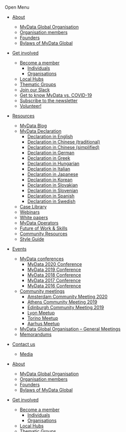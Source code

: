  [![Facebook](data:image/svg+xml,%3Csvg%20xmlns='http://www.w3.org/2000/svg'%20viewBox='0%200%2032%2032'%3E%3C/svg%3E)](https://www.facebook.com/mydataorg/) 

 [![Linkedin](data:image/svg+xml,%3Csvg%20xmlns='http://www.w3.org/2000/svg'%20viewBox='0%200%2032%2032'%3E%3C/svg%3E)](https://www.linkedin.com/organization/16177953) 

 [![Twitter](data:image/svg+xml,%3Csvg%20xmlns='http://www.w3.org/2000/svg'%20viewBox='0%200%2032%2032'%3E%3C/svg%3E)](http://twitter.com/mydataorg) 

 [![Youtube](data:image/svg+xml,%3Csvg%20xmlns='http://www.w3.org/2000/svg'%20viewBox='0%200%2032%2032'%3E%3C/svg%3E)](https://www.youtube.com/channel/UCjBkx-XKa1gOr71fyCrJPfg) 

 [![](data:image/svg+xml,%3Csvg%20xmlns='http://www.w3.org/2000/svg'%20viewBox='0%200%20150%20150'%3E%3C/svg%3E)](https://mydata.org/) 

Open Menu

*   [About](https://mydata.org/about/)
    *   [MyData Global Organisation](https://mydata.org/about/organisation/)
    *   [Organisation members](https://mydata.org/organisation-members/)
    *   [Founders](https://mydata.org/founders/)
    *   [Bylaws of MyData Global](https://mydata.org/bylaws/)
*   [Get involved](https://mydata.org/get-involved/)
    *   [Become a member](https://mydata.org/join/)
        *   [Individuals](https://mydata.org/join-1/individuals/)
        *   [Organisations](https://mydata.org/organisations/)
    *   [Local Hubs](https://mydata.org/hubs/)
    *   [Thematic Groups](https://mydata.org/groups/)
    *   [Join our Slack](https://mydata.org/slack/)
    *   [Get to know MyData vs. COVID-19](https://mydata.org/covid-19/)
    *   [Subscribe to the newsletter](https://mydata.org/global-newsletter/)
    *   [Volunteer!](https://mydata.org/volunteer/)
*   [Resources](https://mydata.org/resources/)
    *   [MyData Blog](https://mydata.org/blog/)
    *   [MyData Declaration](https://mydata.org/declaration/)
        *   [Declaration in English](https://mydata.org/declaration/)
        *   [Declaration in Chinese (traditional)](https://mydata.org/declaration/chinese/)
        *   [Declaration in Chinese (simplified)](https://mydata.org/declaration/chinese-cn/)
        *   [Declaration in German](https://mydata.org/declaration/german/)
        *   [Declaration in Greek](https://mydata.org/declaration/greek/)
        *   [Declaration in Hungarian](https://mydata.org/declaration/hungarian/)
        *   [Declaration in Italian](https://mydata.org/declaration/italian/)
        *   [Declaration in Japanese](https://mydata.org/declaration/japanese/)
        *   [Declaration in Korean](https://mydata.org/declaration/korean/)
        *   [Declaration in Slovakian](https://mydata.org/declaration/slovakian/)
        *   [Declaration in Slovenian](https://mydata.org/declaration/slovenian/)
        *   [Declaration in Spanish](https://mydata.org/declaration/spanish/)
        *   [Declaration in Swedish](https://mydata.org/declaration/swedish/)
    *   [Case Library](https://mydata.org/cases/)
    *   [Webinars](https://mydata.org/webinars/)
    *   [White papers](https://mydata.org/papers/)
    *   [MyData Operators](https://mydata.org/mydata-operators/)
    *   [Future of Work & Skills](https://mydata.org/skillsdata/)
    *   [Community Resources](https://mydata.org/community-resources/)
    *   [Style Guide](https://mydata.org/style-guide/)
*   [Events](https://mydata.org/events/)
    *   [MyData conferences](https://mydata.org/mydata-conferences/)
        *   [MyData 2020 Conference](https://online2020.mydata.org/)
        *   [MyData 2019 Conference](https://mydata2019.org/)
        *   [MyData 2018 Conference](http://mydata2018.org/)
        *   [MyData 2017 Conference](https://mydata2017.org/)
        *   [MyData 2016 Conference](http://mydata2016.org/)
    *   [Community meetings](https://mydata.org/community-meetups/)
        *   [Amsterdam Community Meeting 2020](https://mydata.org/online-community-meeting-19-20-march/)
        *   [Athens Community Meeting 2019](https://mydata.org/athens-community-meeting/)
        *   [Edinburgh Community Meeting 2019](https://mydata.org/edinburgh-meeting/)
        *   [Lyon Meetup](https://mydata.org/lyon/)
        *   [Torino Meetup](https://mydata.org/torino/)
        *   [Aarhus Meetup](https://mydata.org/aarhus/)
    *   [MyData Global Organisation – General Meetings](https://mydata.org/general-meeting/)
    *   [Memorandums](https://mydata.org/events/memorandums/)
*   [Contact us](https://mydata.org/contact/)
    *   [Media](https://mydata.org/contact/media/)

*   [About](https://mydata.org/about/)
    *   [MyData Global Organisation](https://mydata.org/about/organisation/)
    *   [Organisation members](https://mydata.org/organisation-members/)
    *   [Founders](https://mydata.org/founders/)
    *   [Bylaws of MyData Global](https://mydata.org/bylaws/)
*   [Get involved](https://mydata.org/get-involved/)
    *   [Become a member](https://mydata.org/join/)
        *   [Individuals](https://mydata.org/join-1/individuals/)
        *   [Organisations](https://mydata.org/organisations/)
    *   [Local Hubs](https://mydata.org/hubs/)
    *   [Thematic Groups](https://mydata.org/groups/)
    *   [Join our Slack](https://mydata.org/slack/)
    *   [Get to know MyData vs. COVID-19](https://mydata.org/covid-19/)
    *   [Subscribe to the newsletter](https://mydata.org/global-newsletter/)
    *   [Volunteer!](https://mydata.org/volunteer/)
*   [Resources](https://mydata.org/resources/)
    *   [MyData Blog](https://mydata.org/blog/)
    *   [MyData Declaration](https://mydata.org/declaration/)
        *   [Declaration in English](https://mydata.org/declaration/)
        *   [Declaration in Chinese (traditional)](https://mydata.org/declaration/chinese/)
        *   [Declaration in Chinese (simplified)](https://mydata.org/declaration/chinese-cn/)
        *   [Declaration in German](https://mydata.org/declaration/german/)
        *   [Declaration in Greek](https://mydata.org/declaration/greek/)
        *   [Declaration in Hungarian](https://mydata.org/declaration/hungarian/)
        *   [Declaration in Italian](https://mydata.org/declaration/italian/)
        *   [Declaration in Japanese](https://mydata.org/declaration/japanese/)
        *   [Declaration in Korean](https://mydata.org/declaration/korean/)
        *   [Declaration in Slovakian](https://mydata.org/declaration/slovakian/)
        *   [Declaration in Slovenian](https://mydata.org/declaration/slovenian/)
        *   [Declaration in Spanish](https://mydata.org/declaration/spanish/)
        *   [Declaration in Swedish](https://mydata.org/declaration/swedish/)
    *   [Case Library](https://mydata.org/cases/)
    *   [Webinars](https://mydata.org/webinars/)
    *   [White papers](https://mydata.org/papers/)
    *   [MyData Operators](https://mydata.org/mydata-operators/)
    *   [Future of Work & Skills](https://mydata.org/skillsdata/)
    *   [Community Resources](https://mydata.org/community-resources/)
    *   [Style Guide](https://mydata.org/style-guide/)
*   [Events](https://mydata.org/events/)
    *   [MyData conferences](https://mydata.org/mydata-conferences/)
        *   [MyData 2020 Conference](https://online2020.mydata.org/)
        *   [MyData 2019 Conference](https://mydata2019.org/)
        *   [MyData 2018 Conference](http://mydata2018.org/)
        *   [MyData 2017 Conference](https://mydata2017.org/)
        *   [MyData 2016 Conference](http://mydata2016.org/)
    *   [Community meetings](https://mydata.org/community-meetups/)
        *   [Amsterdam Community Meeting 2020](https://mydata.org/online-community-meeting-19-20-march/)
        *   [Athens Community Meeting 2019](https://mydata.org/athens-community-meeting/)
        *   [Edinburgh Community Meeting 2019](https://mydata.org/edinburgh-meeting/)
        *   [Lyon Meetup](https://mydata.org/lyon/)
        *   [Torino Meetup](https://mydata.org/torino/)
        *   [Aarhus Meetup](https://mydata.org/aarhus/)
    *   [MyData Global Organisation – General Meetings](https://mydata.org/general-meeting/)
    *   [Memorandums](https://mydata.org/events/memorandums/)
*   [Contact us](https://mydata.org/contact/)
    *   [Media](https://mydata.org/contact/media/)

|

Privacy Policy
==============

Last updated 6 March 2020

> We appreciate the trust you place in us when sharing your personal data. The security of that data is very important to us. Here we will explain how we collect, use, and protect your personal data. We will also explain what rights you have with regards to your personal data and how you can exercise those rights.
> 
> #### You can see the list of our register descriptions here
> 
> *   [Register description for MyData Confernces participants](https://mydata.org/privacy-policy/_wp_link_placeholder)
> *   [Register description for MyData Global marketing and communications registry](https://mydata.org/register-description-for-marketing-communications/)
> *   [Register description for MyData Global community surveys](https://mydata.org/register-description-for-mydata-global-community-surveys/)
> *   [Register description for Call for Proposals for various MyData events](https://mydata.org/register-description-for-call-for-proposals/)
> *   [Register description for MyData Events programme team signup](https://mydata.org/register-description-for-mydata-events-programme-team-signup/)
> *   [Register description for Invoice request form](https://mydata.org/register-description-for-invoice-request-form/)
> *   [Register description for Membership Applications](https://mydata.org/register-description-for-the-membership-application-form/)
> *   [Register description for Membership fee payments form](https://mydata.org/register-description-for-membership-fee-payments-form/)
> *   [Register description for MyData Community Meetings registrations](https://mydata.org/community-meeting-registration-form-register-description/)
> *   [Register description for General Meeting sign up form](https://mydata.org/register-description-for-general-meeting-sign-up-form/)
> *   [Register description for the MyData Local Hubs and Thematic Groups](https://mydata.org/register-description-for-hubs-and-groups/)
> *   [Register description for Founding Meeting sign up form](https://mydata.org/register-description-for-founding-meeting-sign-up-form/)

### 1\. Who we are

MyData Global is an international nonprofit, whose mission is to empower individuals by improving their right to self-determination regarding their personal data. 

Our office address is:  
MyData Global ry  
Maria 01  
Lapinlahdenkatu 16  
00180 Helsinki  
Finland

### 2\. Websites within scope

The following websites are within scope for this privacy notice:

*   MyData Global organisation: [mydata.org](https://mydata.org/)
*   MyData Online 2020 Conference: [online2020.mydata.org](https://online2020.mydata.org/)
*   MyData 2019 Conference: [mydata2019.org](https://mydata2019.org/)
*   MyData 2018 Conference: [mydata2018.org](https://mydata2018.org/)
*   MyData 2017 Conference: [mydata2017.org](https://mydata2017.org/)
*   MyData 2016 Conference: [mydata2016.org](https://mydata2016.org/)

We consider these websites to be EU-based websites; see section 4 below for more information on non-EU data storage.

### 3\. Collection of personal data

We collect personal data from you for one or more of the following purposes:

*   To provide you with information that you have requested (such as conference updates through our newsletter);
*   To initiate and complete commercial transactions with you, or the entity that you represent, for the purchase of products and/or services (such as conference passes);
*   To fulfil a contract that we have entered into with you or with the entity that you represent (such as partnership agreements);
*   To manage any communication between you and us (such as replying to contact form submissions).

### 4\. Storage of personal data

MyData Global ry is an EU-domiciled organisation whose primary offices are in Finland. Personal data may be nevertheless transferred outside the European Union or the European Economic Area.

*   Our websites are hosted in the EU. In addition to our EU-based staff, they may be accessed by staff and/or volunteers based outside of the EU if deemed necessary.
*   We use [G Suite](https://gsuite.google.com/) for our main operations: Drive for file storage; Docs, Sheets and Slides for productivity and collaboration; Calendar for calendaring; Gmail with a custom email addresses at a mydata.org domain for communications, and an Admin panel for managing users and the services.
*   Our payment processors and banking arrangements are provided by [Holvi,](https://www.holvi.com/) [Stripe](https://stripe.com/en) and [Transferwise](https://transferwise.com/).
*   Individual register descriptions define how we collect, store and/or process personal information
*   Data is stored for the minimum time necessary and at most, for 1 (one) year from last interaction with the collected data

### 5\. Lawful basis for the processing of personal data

Our organisation’s infrastructure means that all personal data is processed on common platforms. We have processes in place to make sure that only those people related to the organisation (staff, board, steering group), who need to access your data can do so. By default, only the organisations’ staff have access to all collected personal data and others, such as board and steering group members, as well as our volunteers, are granted access on an as-needed basis.  
Some data may be shared with third parties and, where this happens, this is always indicated in the relevant registry description.

Before we ask for your data, we always apply the following tests to determine whether it is appropriate:

*   Purpose test – why are we collecting this data?
*   Necessity test – is it essential that we collect this data?

We collect the following types of personal information on the legal grounds of legitimate interests, contractual performance, and/or consent where applicable:

#### Click to see the list

*   Name
*   Email
*   City, country, and/or continent of residence
*   Gender
*   Phone number
*   Twitter ID
*   Linkedin ID
*   Facebook ID
*   Address
*   Job title
*   Date of Birth
*   T-shirt size
*   Dietary information
*   Photo
*   Billing details

### 6\. Your rights as a data subject

As a data subject whose personal information we hold, you have certain rights. If you wish to exercise any of these rights, please email datarequest(at)mydata.org or use the information supplied in the Contact us section on our website. In order to process your request, we will need to verify your identity.

Your rights are as follows _(click on the + sign to read more):_

#### The right to be informed

As a data controller, we are obliged to provide clear and transparent information about our data processing activities. This is provided by this privacy notice and any related communications we may send you.

#### The right of access

You may request a copy of the personal data we hold about you free of charge. Once we have verified your identity and, if relevant, the authority of any third-party requester, we will provide access to the personal data we hold about you as well as the following information:

*   Why we have your data
*   What types of data we have
*   Who can access your data
*   For how long we foresee storing this data

If there are exceptional circumstances that mean we can refuse to provide the information, we will explain them. Otherwise, we will comply with all data requests. If answering requests is likely to require additional time, we will inform you.

#### The right to rectification

When you believe we hold inaccurate or incomplete personal information about you, you may exercise your right to correct or complete this data. This may be used with the right to restrict processing to make sure that incorrect/incomplete information is not processed until it is corrected.

#### The right to erasure (the ‘right to be forgotten’)

Where no overriding legal basis or legitimate reason continues to exist for processing personal data, you may request that we delete the personal data. We will take all reasonable steps to ensure erasure.

#### The right to restrict processing

You may ask us to stop processing your personal data. We will still hold the data, but will not process it any further. This right is an alternative to the right to erasure. If one of the following conditions applies you may exercise the right to restrict processing:

*   The accuracy of the personal data is contested
*   Processing of the personal data is unlawful
*   We no longer need the personal data for processing but the personal data is required for part of a legal process
*   The right to object has been exercised and processing is restricted pending a decision on the status of the processing

#### The right to data portability

You may request your set of personal data for yourself or to be transferred to another controller or processor, provided in a commonly used and machine-readable format.

#### The right to object

You have the right to object to our processing of your data where

*   Processing is based on legitimate interest;
*   Processing is for the purpose of direct marketing; or
*   Processing is for the purposes of scientific or historical research.

### 7\. Security measures

We have what we believe are appropriate security controls in place to protect personal data. Risk assessment, including assessing risks to the rights and freedoms of data subjects, is at the heart of our project. We do not, however, have any control over what happens between your device and the boundary of our information infrastructure. You should be aware of the many information security risks that exist and take appropriate steps to safeguard your own information. We accept no liability in respect of breaches that occur beyond our sphere of control.

### 8\. Complaints

Should you wish to discuss a complaint, please feel free to contact us using the details provided above. All complaints will be treated in a confidential manner.

Should you feel unsatisfied with our handling of your data, or about any complaint that you have made to us about our handling of your data, you are entitled to escalate your complaint to a supervisory authority within the European Union.

### 9\. Contact us

Any comments, questions or suggestions about this privacy notice or our handling of your personal data should be emailed to hello(at)mydata.org

Alternatively, you can contact us at our office using the following postal address:

Data Protection Officer  
MyData Global ry  
Maria 01  
Lapinlahdenkatu 16  
00180 Helsinki  
Finland

### Update notice

**We’ve made some changes to our privacy policy and registry descriptions.** **The changes were made Friday 6 March 2020.**

Here’s a short summary of them:

Mainly we’ve simplified the language, clarified some points and removed parts that were redundant. Of important note is the inclusion of an explicit mention of the fact that we use Google services for a) our email messaging (G Suite) and b) file hosting (Google Drive). We manage our membership registry and contact details of partners, collaborators, and community in the services [Airtable](https://airtable.com/privacy_previous) and [Pipedrive](https://www.pipedrive.com/en/privacy). Please follow the links provided to their privacy policies.

The basis of MyData Global’s online activity is to respect user’s privacy and we don’t gather any unnecessary personal data.

We may change the Privacy Policy and registry descriptions from time to time in order to be always up-to-date and compliant with the GDPR. We will take the appropriate measures to inform you of changes in a manner consistent with the significance of the changes we make. 

You can see when the Privacy Policy was last updated by checking the “last updated” date displayed at the top of the page.  
  
Please contact [hello@mydata.org](mailto:hello@mydata.org) with any questions you might have. Also if you notice any mistakes or unclarities, please reach out. We always seek out to improve our activity!

### MyData

[The core idea is that we, you and I, should have an easy way to see where data about us goes, specify who can use it, and alter these decisions over time.](https://mydata.org/mydata-101/)

### Declaration

[English](https://mydata.org/declaration)  
[Chinese (traditional)](https://mydata.org/declaration/chinese/)  
[Chinese (simplified)](https://mydata.org/declaration/chinese-cn/)  
[German](https://mydata.org/declaration/german/)  
[Greek](https://mydata.org/declaration/greek/)  
[Hungarian](https://mydata.org/declaration/hungarian)  
[Italian](https://mydata.org/declaration/italian/)  
[Japanese](https://mydata.org/declaration/japanese)  
[Slovakian](https://mydata.org/declaration/slovakian)  
[Slovenian](https://mydata.org/declaration/slovenian)  
[Korean](https://mydata.org/declaration/korean/)  
[Spanish](https://mydata.org/declaration/spanish)  
[Swedish](https://mydata.org/declaration/swedish/)  

### The Community

[Slack](https://mydata.org/slack)  
[Podcast](https://mydata.org/podcast)  
[Medium](https://mydata.org/medium/)  
[Meetup.com](https://mydata.org/meetup)  
[Twitter](https://twitter.com/mydataorg)  
[Facebook](https://web.facebook.com/mydataorg/)  

### MyData Global

MyData Global's mission is to empower individuals by improving their right to self-determination regarding their personal data. The human-centric paradigm is aimed at a fair, sustainable, and prosperous digital society, where the sharing of personal data is based on trust as well as balanced and fair relationship between individuals and organisations.  
[APPLY TO BECOME A MEMBER!](https://mydata.org/mydata-global-membership-application/)  
  
[Privacy policy here](https://mydata.org/privacy-policy/)

/\* <!\[CDATA\[ \*/ var wpcf7 = {"apiSettings":{"root":"https:\\/\\/mydata.org\\/wp-json\\/contact-form-7\\/v1","namespace":"contact-form-7\\/v1"},"cached":"1"}; /\* \]\]> \*/ /\* <!\[CDATA\[ \*/ var tocplus = {"visibility\_show":"show","visibility\_hide":"hide","width":"Auto"}; /\* \]\]> \*/ /\* <!\[CDATA\[ \*/ var wpgmp\_local = {"all\_location":"All","show\_locations":"Show Locations","sort\_by":"Sort by","wpgmp\_not\_working":"Not working...","place\_icon\_url":"https:\\/\\/mydata.org\\/wp-content\\/plugins\\/wp-google-map-plugin\\/assets\\/images\\/icons\\/"}; /\* \]\]> \*/ window.w3tc\_lazyload=1,window.lazyLoadOptions={elements\_selector:".lazy",callback\_loaded:function(t){var e;try{e=new CustomEvent("w3tc\_lazyload\_loaded",{detail:{e:t}})}catch(a){(e=document.createEvent("CustomEvent")).initCustomEvent("w3tc\_lazyload\_loaded",!1,!1,{e:t})}window.dispatchEvent(e)}}